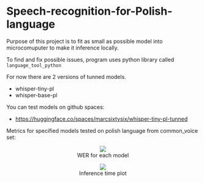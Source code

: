 # Speech-recognition-for-Polish-language
Purpose of this project is to fit as small as possible model into microcomuputer to make it inference locally.

To find and fix possible issues, program uses python library called ```language_tool_python```

For now there are 2 versions of tunned models.
- whisper-tiny-pl
- whisper-base-pl

You can test models on github spaces:
- https://huggingface.co/spaces/marcsixtysix/whisper-tiny-pl-tunned

Metrics for specified models tested on polish language from common_voice set:
<p align="center">
  <img src="https://github.com/user-attachments/assets/e55fe300-e35e-491a-87f3-a17c56e43b76" />
  <br />
  WER for each model
</p>

<p align="center">
  <img src="https://github.com/user-attachments/assets/e336aa31-4078-425f-8237-8cfc634ff240" />
  <br />
  Inference time plot
</p>
